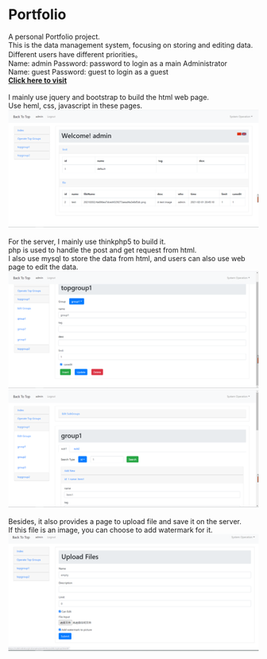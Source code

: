 # Portfolio
A personal Portfolio project. <br>
This is the data management system, focusing on storing and editing data.<br>
Different users have different priorities。<br>
Name: admin  Password: password    to login as a main Administrator<br>
Name: guest  Password: guest    to login as a guest<br>
<a href="https://cafel.edinburgh.domains/portfolio/public/admin"><b>Click here to visit</b></a><br/>
<br>
I mainly use jquery and bootstrap to build the html web page.<br>
Use heml, css, javascript in these pages.<br>
![图1](pic/1.png)
<br>
<br>
For the server, I mainly use thinkphp5 to build it.<br>
php is used to handle the post and get request from html.<br>
I also use mysql to store the data from html, and users can also use web page to edit the data. <br>
![图2](pic/2.png)
![图3](pic/3.png)
<br>
<br>
Besides, it also provides a page to upload file and save it on the server.<br>
If this file is an image, you can choose to add watermark for it.<br>
![图4](pic/4.png)

